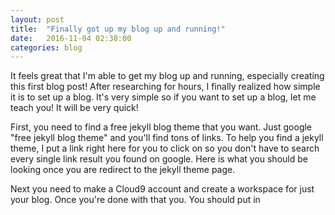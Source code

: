 ```yaml
---
layout: post
title:  "Finally got up my blog up and running!"
date:   2016-11-04 02:38:00
categories: blog
---
```

It feels great that I'm able to get my blog up and running, especially creating this first blog post! After researching for hours, I finally realized how simple it is to set up a blog.
It's very simple so if you want to set up a blog, let me teach you! It will be very quick!

First, you need to find a free jekyll blog theme that you want. Just google "free jekyll blog theme" and you'll find tons of links. To help you find a jekyll theme, I put a link right here 
for you to click on so you don't have to search every single link result you found on google. Here is what you should be looking once you are redirect to the jekyll theme page.


Next you need to make a Cloud9 account and create a workspace for just your blog. Once you're done with that you. You should put in 
	